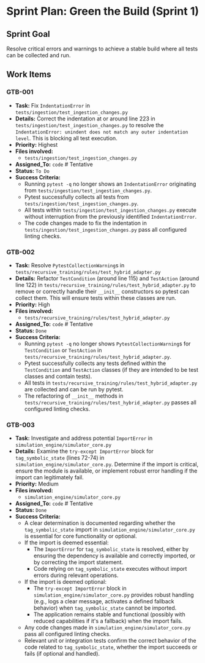 # Sprint Plan: Green the Build (Sprint 1)

## Sprint Goal
Resolve critical errors and warnings to achieve a stable build where all tests can be collected and run.

## Work Items

### GTB-001
- **Task:** Fix `IndentationError` in `tests/ingestion/test_ingestion_changes.py`
- **Details:** Correct the indentation at or around line 223 in `tests/ingestion/test_ingestion_changes.py` to resolve the `IndentationError: unindent does not match any outer indentation level`. This is blocking all test execution.
- **Priority:** Highest
- **Files involved:**
  - `tests/ingestion/test_ingestion_changes.py`
- **Assigned_To:** `code` # Tentative
- **Status:** `To Do`
- **Success Criteria:**
  - Running `pytest -q` no longer shows an `IndentationError` originating from `tests/ingestion/test_ingestion_changes.py`.
  - Pytest successfully collects all tests from `tests/ingestion/test_ingestion_changes.py`.
  - All tests within `tests/ingestion/test_ingestion_changes.py` execute without interruption from the previously identified `IndentationError`.
  - The code changes made to fix the indentation in `tests/ingestion/test_ingestion_changes.py` pass all configured linting checks.

### GTB-002
- **Task:** Resolve `PytestCollectionWarning`s in `tests/recursive_training/rules/test_hybrid_adapter.py`
- **Details:** Refactor `TestCondition` (around line 115) and `TestAction` (around line 122) in `tests/recursive_training/rules/test_hybrid_adapter.py` to remove or correctly handle their `__init__` constructors so pytest can collect them. This will ensure tests within these classes are run.
- **Priority:** High
- **Files involved:**
  - `tests/recursive_training/rules/test_hybrid_adapter.py`
- **Assigned_To:** `code` # Tentative
- **Status:** `Done`
- **Success Criteria:**
  - Running `pytest -q` no longer shows `PytestCollectionWarning`s for `TestCondition` or `TestAction` in `tests/recursive_training/rules/test_hybrid_adapter.py`.
  - Pytest successfully collects any tests defined within the `TestCondition` and `TestAction` classes (if they are intended to be test classes and contain tests).
  - All tests in `tests/recursive_training/rules/test_hybrid_adapter.py` are collected and can be run by pytest.
  - The refactoring of `__init__` methods in `tests/recursive_training/rules/test_hybrid_adapter.py` passes all configured linting checks.

### GTB-003
- **Task:** Investigate and address potential `ImportError` in `simulation_engine/simulator_core.py`
- **Details:** Examine the `try-except ImportError` block for `tag_symbolic_state` (lines 72-74) in `simulation_engine/simulator_core.py`. Determine if the import is critical, ensure the module is available, or implement robust error handling if the import can legitimately fail.
- **Priority:** Medium
- **Files involved:**
  - `simulation_engine/simulator_core.py`
- **Assigned_To:** `code` # Tentative
- **Status:** `Done`
- **Success Criteria:**
  - A clear determination is documented regarding whether the `tag_symbolic_state` import in `simulation_engine/simulator_core.py` is essential for core functionality or optional.
  - If the import is deemed essential:
    - The `ImportError` for `tag_symbolic_state` is resolved, either by ensuring the dependency is available and correctly imported, or by correcting the import statement.
    - Code relying on `tag_symbolic_state` executes without import errors during relevant operations.
  - If the import is deemed optional:
    - The `try-except ImportError` block in `simulation_engine/simulator_core.py` provides robust handling (e.g., logs a clear message, activates a defined fallback behavior) when `tag_symbolic_state` cannot be imported.
    - The application remains stable and functional (possibly with reduced capabilities if it's a fallback) when the import fails.
  - Any code changes made in `simulation_engine/simulator_core.py` pass all configured linting checks.
  - Relevant unit or integration tests confirm the correct behavior of the code related to `tag_symbolic_state`, whether the import succeeds or fails (if optional and handled).